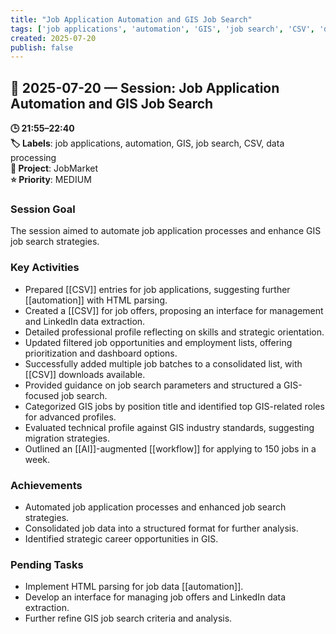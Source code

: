 ```yaml
---
title: "Job Application Automation and GIS Job Search"
tags: ['job applications', 'automation', 'GIS', 'job search', 'CSV', 'data processing']
created: 2025-07-20
publish: false
---
```


## 📅 2025-07-20 — Session: Job Application Automation and GIS Job Search

**🕒 21:55–22:40**  
**🏷️ Labels**: job applications, automation, GIS, job search, CSV, data processing  
**📂 Project**: JobMarket  
**⭐ Priority**: MEDIUM  


### Session Goal
The session aimed to automate job application processes and enhance GIS job search strategies.

### Key Activities
- Prepared [[CSV]] entries for job applications, suggesting further [[automation]] with HTML parsing.
- Created a [[CSV]] for job offers, proposing an interface for management and LinkedIn data extraction.
- Detailed professional profile reflecting on skills and strategic orientation.
- Updated filtered job opportunities and employment lists, offering prioritization and dashboard options.
- Successfully added multiple job batches to a consolidated list, with [[CSV]] downloads available.
- Provided guidance on job search parameters and structured a GIS-focused job search.
- Categorized GIS jobs by position title and identified top GIS-related roles for advanced profiles.
- Evaluated technical profile against GIS industry standards, suggesting migration strategies.
- Outlined an [[AI]]-augmented [[workflow]] for applying to 150 jobs in a week.

### Achievements
- Automated job application processes and enhanced job search strategies.
- Consolidated job data into a structured format for further analysis.
- Identified strategic career opportunities in GIS.

### Pending Tasks
- Implement HTML parsing for job data [[automation]].
- Develop an interface for managing job offers and LinkedIn data extraction.
- Further refine GIS job search criteria and analysis.
